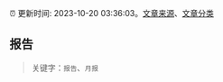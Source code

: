 :alarm_clock: 更新时间: 2023-10-20 03:36:03。[文章来源](/README.md)、[文章分类](/TAGS.md)

## 报告


> 关键字：`报告`、`月报`



